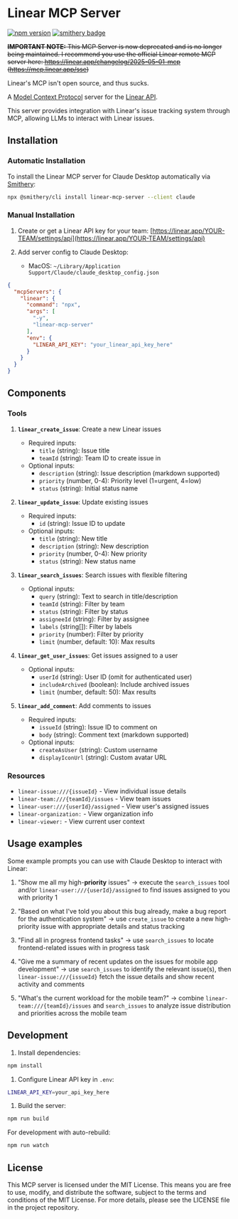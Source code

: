 # Linear MCP Server

[![npm version](https://img.shields.io/npm/v/linear-mcp-server.svg)](https://www.npmjs.com/package/linear-mcp-server) [![smithery badge](https://smithery.ai/badge/linear-mcp-server)](https://smithery.ai/server/linear-mcp-server)

~~**IMPORTANT NOTE:** This MCP Server is now deprecated and is no longer being maintained. I recommend you use the official Linear remote MCP server here: https://linear.app/changelog/2025-05-01-mcp (https://mcp.linear.app/sse)~~

Linear's MCP isn't open source, and thus sucks.

A [Model Context Protocol](https://github.com/modelcontextprotocol) server for the [Linear API](https://developers.linear.app/docs/graphql/working-with-the-graphql-api).

This server provides integration with Linear's issue tracking system through MCP, allowing LLMs to interact with Linear issues.

## Installation

### Automatic Installation

To install the Linear MCP server for Claude Desktop automatically via [Smithery](https://smithery.ai/protocol/linear-mcp-server):

```bash
npx @smithery/cli install linear-mcp-server --client claude
```

### Manual Installation

1. Create or get a Linear API key for your team: [https://linear.app/YOUR-TEAM/settings/api](https://linear.app/YOUR-TEAM/settings/api)

2. Add server config to Claude Desktop:
   - MacOS: `~/Library/Application Support/Claude/claude_desktop_config.json`

```json
{
  "mcpServers": {
    "linear": {
      "command": "npx",
      "args": [
        "-y",
        "linear-mcp-server"
      ],
      "env": {
        "LINEAR_API_KEY": "your_linear_api_key_here"
      }
    }
  }
}
```

## Components

### Tools

1. **`linear_create_issue`**: Create a new Linear issues
   - Required inputs:
     - `title` (string): Issue title
     - `teamId` (string): Team ID to create issue in
   - Optional inputs:
     - `description` (string): Issue description (markdown supported)
     - `priority` (number, 0-4): Priority level (1=urgent, 4=low)
     - `status` (string): Initial status name

2. **`linear_update_issue`**: Update existing issues
   - Required inputs:
     - `id` (string): Issue ID to update
   - Optional inputs:
     - `title` (string): New title
     - `description` (string): New description
     - `priority` (number, 0-4): New priority
     - `status` (string): New status name

3. **`linear_search_issues`**: Search issues with flexible filtering
   - Optional inputs:
     - `query` (string): Text to search in title/description
     - `teamId` (string): Filter by team
     - `status` (string): Filter by status
     - `assigneeId` (string): Filter by assignee
     - `labels` (string[]): Filter by labels
     - `priority` (number): Filter by priority
     - `limit` (number, default: 10): Max results

4. **`linear_get_user_issues`**: Get issues assigned to a user
   - Optional inputs:
     - `userId` (string): User ID (omit for authenticated user)
     - `includeArchived` (boolean): Include archived issues
     - `limit` (number, default: 50): Max results

5. **`linear_add_comment`**: Add comments to issues
   - Required inputs:
     - `issueId` (string): Issue ID to comment on
     - `body` (string): Comment text (markdown supported)
   - Optional inputs:
     - `createAsUser` (string): Custom username
     - `displayIconUrl` (string): Custom avatar URL

### Resources

- `linear-issue:///{issueId}` - View individual issue details
- `linear-team:///{teamId}/issues` - View team issues
- `linear-user:///{userId}/assigned` - View user's assigned issues
- `linear-organization:` - View organization info
- `linear-viewer:` - View current user context

## Usage examples

Some example prompts you can use with Claude Desktop to interact with Linear:

1. "Show me all my high-**priority** issues" → execute the `search_issues` tool and/or `linear-user:///{userId}/assigned` to find issues assigned to you with priority 1

2. "Based on what I've told you about this bug already, make a bug report for the authentication system" → use `create_issue` to create a new high-priority issue with appropriate details and status tracking

3. "Find all in progress frontend tasks" → use `search_issues` to locate frontend-related issues with in progress task

4. "Give me a summary of recent updates on the issues for mobile app development" → use `search_issues` to identify the relevant issue(s), then `linear-issue:///{issueId}` fetch the issue details and show recent activity and comments

5. "What's the current workload for the mobile team?" → combine `linear-team:///{teamId}/issues` and `search_issues` to analyze issue distribution and priorities across the mobile team

## Development

1. Install dependencies:

```bash
npm install
```

1. Configure Linear API key in `.env`:

```bash
LINEAR_API_KEY=your_api_key_here
```

1. Build the server:

```bash
npm run build
```

For development with auto-rebuild:

```bash
npm run watch
```

## License

This MCP server is licensed under the MIT License. This means you are free to use, modify, and distribute the software, subject to the terms and conditions of the MIT License. For more details, please see the LICENSE file in the project repository.
